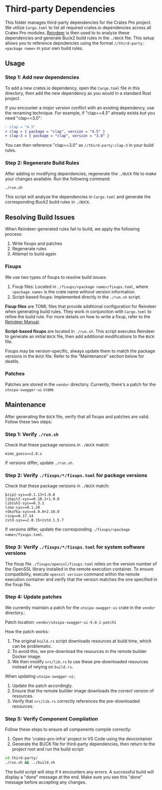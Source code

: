 # Third-party Dependencies

This folder manages third-party dependencies for the Crates Pro project. We utilize `Cargo.toml` to list all required crates.io dependencies across all Crates Pro modules. [Reindeer](https://github.com/facebookincubator/reindeer) is then used to to analyze these dependencies and generate Buck2 build rules in the `./BUCK` file. This setup allows you to reference depndencies using the format `//third-party:<package name>` in your own build rules.

## Usage

### Step 1: Add new dependencies

To add a new crates.io dependency, open the `Cargo.toml` file in this directory, then add the new dependency as you would in a standard Rust project.

If you encounter a _major version_ conflict with an existing dependency, use the renaming technique. For example, if "clap==4.5" already exists but you need "clap==3.0":

```diff
- clap = "4.5"
+ clap = { package = "clap", version = "4.5" }
+ clap-3 = { package = "clap", version = "3.0" }
```

You can then reference "clap==3.0" as `//third-party:clap-3` in your build rules.

### Step 2: Regenerate Build Rules

After adding or modifying dependencies, regenerate the `./BUCK` file to make your changes available. Run the following command:

```bash
./run.sh
```

This script will analyze the dependencies in `Cargo.toml` and generate the corresponding Buck2 build rules in `./BUCK`.

## Resolving Build Issues

When Reindeer-generated rules fail to build, we apply the following process:

1. Write fixups and patches
2. Regenerate rules
3. Attempt to build again

### Fixups

We use two types of fixups to resolve build issues:

1. Fixup files: Located in `./fixups/<package name>/fixups.toml`, where `<package name>` is the crate name without version information.
2. Script-based fixups: Implemented directly in the `./run.sh` script.

**Fixup files** are TOML files that provide additional configuration for Reindeer when generating build rules. They work in conjunction with `Cargo.toml` to refine the build rule. For more details on how to write a fixup, refer to the [Reindeer Manual](https://github.com/facebookincubator/reindeer/blob/main/docs/MANUAL.md).

**Script-based fixups** are located in `./run.sh`. This script executes Reindeer to generate an initial `BUCK` file, then add additional modifications to the `BUCK` file.

Fixups may be version-specific, always update them to match the package versions in the `BUCK` file. Refer to the "Maintenance" section below for deatils.

### Patches

Patches are stored in the `vendor` directory. Currently, there's a patch for the `utoipa-swagger-ui` crate.

## Maintenance

After generating the `BUCK` file, verify that all fixups and patches are valid. Follow these two steps:

### Step 1: Verify `./run.sh`

Check that these package versions in `./BUCK` match:

```
mime_guess==2.0.x
```

If versions differ, update `./run.sh`.

### Step 2: Verify `./fixups/*/fixups.toml` for package versions

Check that these package versions in `./BUCK` match:

```
bzip2-sys==0.1.13+1.0.8
libgit2-sys==0.18.1+1.9.0
libssh2-sys==0.3.1
lzma-sys==0.1.20
rdkafka-sys==4.9.0+2.10.0
ring==0.17.14
zstd-sys==2.0.15+zstd.1.5.7
```

If versions differ, update the corresponding `./fixups/<package name>/fixups.toml`.

### Step 3: Verify `./fixups/*/fixups.toml` for system software versions

The fixup file `./fixups/openssl/fixups.toml` relies on the version number of the OpenSSL library installed in the remote execution container. To ensure compatibility, execute `openssl version` command within the remote execution container and verify that the version matches the one specified in the fixup file.

### Step 4: Update patches

We currently maintain a patch for the `utoipa-swagger-ui` crate in the `vendor` directory.:

Patch location: `vendor/utoipa-swagger-ui-9.0.1-patch1`

How the patch works:

1. The original `build.rs` script downloads resources at build time, which can be problematic.
2. To avoid this, we pre-download the resources in the remote builder Docker image.
3. We then modify `src/lib.rs` to use these pre-downloaded resources instead of relying on `build.rs`.

When updating `utoipa-swagger-ui`:

1. Update the patch accordingly.
2. Ensure that the remote builder image downloads the correct version of resources.
3. Verify that `src/lib.rs` correctly references the pre-downloaded resources.

### Step 5: Verify Component Compilation

Follow these steps to ensure all components compile correctly:

1. Open the 'crates-pro-infra' project in VS Code using the devcontainer
2. Generate the BUCK file for third-party dependencies, then return to the project root and run the build script:

```bash
cd third-party/
./run.sh && ../build.sh
```

The build script will stop if it encounters any errors. A successful build will display a "done" message at the end. Make sure you see this "done" message before accepting any changes.
